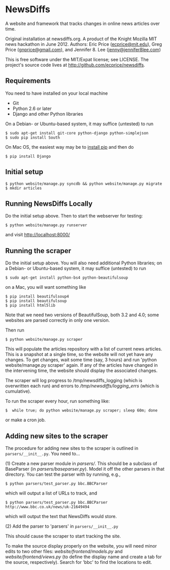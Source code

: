 NewsDiffs
==========

A website and framework that tracks changes in online news articles over time.

Original installation at newsdiffs.org.
A product of the Knight Mozilla MIT news hackathon in June 2012.
Authors: Eric Price (ecprice@mit.edu), Greg Price (gnprice@gmail.com),
 and Jennifer 8. Lee (jenny@jennifer8lee.com)

This is free software under the MIT/Expat license; see LICENSE.
The project's source code lives at <http://github.com/ecprice/newsdiffs>.


Requirements
------------

You need to have installed on your local machine
* Git
* Python 2.6 or later
* Django and other Python libraries

On a Debian- or Ubuntu-based system, it may suffice (untested) to run  

    $ sudo apt-get install git-core python-django python-simplejson
    $ sudo pip install South

On Mac OS, the easiest way may be to [install pip](http://www.pip-installer.org/en/latest/installing.html) and then do

    $ pip install Django


Initial setup
-------------

    $ python website/manage.py syncdb && python website/manage.py migrate   
    $ mkdir articles


Running NewsDiffs Locally
-------------------------

Do the initial setup above.  Then to start the webserver for testing:

    $ python website/manage.py runserver

and visit <http://localhost:8000/>


Running the scraper
-------------------

Do the initial setup above.  You will also need additional Python
libraries; on a Debian- or Ubuntu-based system, it may suffice
(untested) to run

    $ sudo apt-get install python-bs4 python-beautifulsoup

on a Mac, you will want something like

    $ pip install beautifulsoup4
    $ pip install beautifulsoup
    $ pip install html5lib

Note that we need two versions of BeautifulSoup, both 3.2 and 4.0;
some websites are parsed correctly in only one version.

Then run

    $ python website/manage.py scraper

This will populate the articles repository with a list of current news
articles.  This is a snapshot at a single time, so the website will
not yet have any changes. To get changes, wait some time (say, 3
hours) and run 'python website/manage.py scraper' again.  If any of
the articles have changed in the intervening time, the website should
display the associated changes.

The scraper will log progress to /tmp/newsdiffs_logging (which is
overwritten each run) and errors to */tmp/newsdiffs/logging_errs* (which
is cumulative).

To run the scraper every hour, run something like:

    $  while true; do python website/manage.py scraper; sleep 60m; done

or make a cron job.

Adding new sites to the scraper
-------------------------------

The procedure for adding new sites to the scraper is outlined in
`parsers/__init__.py`.  You need to...

(1) Create a new parser module in *parsers/*.  This should be a
    subclass of BaseParser (in *parsers/baseparser.py*).  Model it off
    the other parsers in that directory.  You can test the parser
    with by running, e.g.,

    $ python parsers/test_parser.py bbc.BBCParser

which will output a list of URLs to track, and

    $ python parsers/test_parser.py bbc.BBCParser http://www.bbc.co.uk/news/uk-21649494

which will output the text that NewsDiffs would store.

  (2) Add the parser to 'parsers' in `parsers/__init__.py`

This should cause the scraper to start tracking the site.

To make the source display properly on the website, you will need
minor edits to two other files: *website/frontend/models.py* and
*website/frontend/views.py* (to define the display name and create a tab
for the source, respectively).  Search for 'bbc' to find the locations
to edit.
